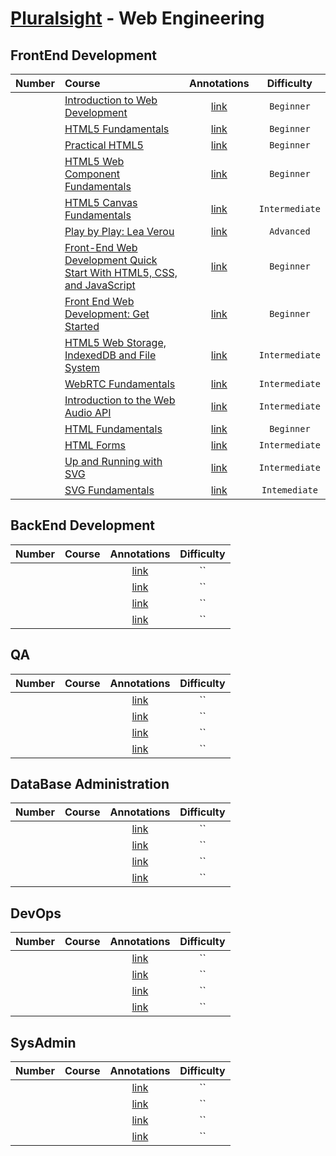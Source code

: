 # [Pluralsight](http://www.pluralsight.com/) - Web Engineering

## FrontEnd Development

| Number | Course | Annotations | Difficulty |
| :---: | :--- | :---: | :---: |
|  | [Introduction to Web Development](http://www.pluralsight.com/courses/web-development-intro) | [link]() | `Beginner` |
|  | [HTML5 Fundamentals](http://www.pluralsight.com/courses/html5-fundamentals-2e) | [link]() | `Beginner` |
|  | [Practical HTML5](http://www.pluralsight.com/courses/practical-html5) | [link]() | `Beginner` |
|  | [HTML5 Web Component Fundamentals](http://www.pluralsight.com/courses/web-components-shadow-dom) | [link]() | `Beginner` |
|  | [HTML5 Canvas Fundamentals](http://www.pluralsight.com/courses/html5-canvas-fundamentals) | [link]() | `Intermediate` |
|  | [Play by Play: Lea Verou](http://www.pluralsight.com/courses/play-by-play-lea-verou) | [link]() | `Advanced` |
|  | [Front-End Web Development Quick Start With HTML5, CSS, and JavaScript](http://www.pluralsight.com/courses/front-end-web-app-html5-javascript-css) | [link]() | `Beginner` |
|  | [Front End Web Development: Get Started](http://www.pluralsight.com/courses/front-end-web-development-get-started) | [link]() | `Beginner` |
|  | [HTML5 Web Storage, IndexedDB and File System](http://www.pluralsight.com/courses/html5-web-storage-indexeddb-file-system) | [link]() | `Intermediate` |
|  | [WebRTC Fundamentals](http://www.pluralsight.com/courses/webrtc-fundamentals) | [link]() | `Intermediate` |
|  | [Introduction to the Web Audio API](http://www.pluralsight.com/courses/web-audio-api-introduction) | [link]() | `Intermediate` |
|  | [HTML Fundamentals](http://www.pluralsight.com/courses/html-fundamentals) | [link]() | `Beginner` |
|  | [HTML Forms](http://www.pluralsight.com/courses/html-forms) | [link]() | `Intermediate` |
|  | [Up and Running with SVG](http://www.pluralsight.com/courses/svg-up-running) | [link]() | `Intermediate` |
|  | [SVG Fundamentals](http://www.pluralsight.com/courses/svg-fundamentals) | [link]() | `Intemediate` |

## BackEnd Development

| Number | Course | Annotations | Difficulty |
| :---: | :---: | :---: | :---: |
|  | []() | [link]() | `` |
|  | []() | [link]() | `` |
|  | []() | [link]() | `` |
|  | []() | [link]() | `` |

## QA

| Number | Course | Annotations | Difficulty |
| :---: | :---: | :---: | :---: |
|  | []() | [link]() | `` |
|  | []() | [link]() | `` |
|  | []() | [link]() | `` |
|  | []() | [link]() | `` |

## DataBase Administration

| Number | Course | Annotations | Difficulty |
| :---: | :---: | :---: | :---: |
|  | []() | [link]() | `` |
|  | []() | [link]() | `` |
|  | []() | [link]() | `` |
|  | []() | [link]() | `` |

## DevOps

| Number | Course | Annotations | Difficulty |
| :---: | :---: | :---: | :---: |
|  | []() | [link]() | `` |
|  | []() | [link]() | `` |
|  | []() | [link]() | `` |
|  | []() | [link]() | `` |

## SysAdmin

| Number | Course | Annotations | Difficulty |
| :---: | :---: | :---: | :---: |
|  | []() | [link]() | `` |
|  | []() | [link]() | `` |
|  | []() | [link]() | `` |
|  | []() | [link]() | `` |